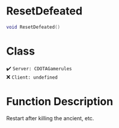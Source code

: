 # ResetDefeated
```lua
void ResetDefeated()
```
# Class
✔️ `Server: CDOTAGamerules`  
❌ `Client: undefined`  

# Function Description
Restart after killing the ancient, etc.

